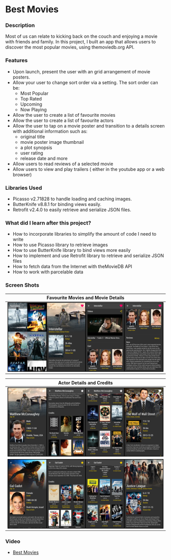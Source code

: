 # Best Movies

### Description
Most of us can relate to kicking back on the couch and enjoying a movie with friends and family. In this project, I built an app that allows users to discover the most popular movies, using themoviedb.org API.

### Features
- Upon launch, present the user with an grid arrangement of movie posters.
- Allow your user to change sort order via a setting. The sort order can be:
  - Most Popular
  - Top Rated
  - Upcoming
  - Now Playing
- Allow the user to create a list of favourite movies
- Allow the user to create a list of favourite actors
- Allow the user to tap on a movie poster and transition to a details screen with additional information such as:
  - original title
  - movie poster image thumbnail
  - a plot synopsis
  - user rating
  - release date and more
- Allow users to read reviews of a selected movie
- Allow users to view and play trailers ( either in the youtube app or a web browser)

  
### Libraries Used
- Picasso v2.71828 to handle loading and caching images.
- ButterKnife v8.8.1 for binding views easily.
- Retrofit v2.4.0 to easily retrieve and serialize JSON files.

### What did I learn after this project?
- How to incorporate libraries to simplify the amount of code I need to write
- How to use Picasso library to retrieve images
- How to use ButterKnife library to bind views more easily
- How to implement and use Retrofit library to retrieve and serialize JSON files
- How to fetch data from the Internet with theMovieDB API
- How to work with parcelable data

### Screen Shots
Favourite Movies and Movie Details |
--- |
![](/screenshots/best_movies_1.jpg) |

Actor Details and Credits |
--- |
![](/screenshots/best_movies_2.jpg) |
![](/screenshots/best_movies_3.jpg) |

### Video
- [Best Movies](https://youtu.be/NSrq0ulqdYg)
